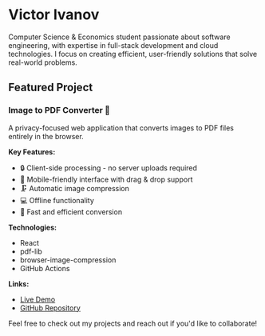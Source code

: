 # Victor Ivanov

Computer Science & Economics student passionate about software engineering, with expertise in full-stack development and cloud technologies. I focus on creating efficient, user-friendly solutions that solve real-world problems.

## Featured Project

### Image to PDF Converter 📄
A privacy-focused web application that converts images to PDF files entirely in the browser.

**Key Features:**
- 🔒 Client-side processing - no server uploads required
- 📱 Mobile-friendly interface with drag & drop support
- 🗜️ Automatic image compression
- 💻 Offline functionality
- 🚀 Fast and efficient conversion

**Technologies:**
- React
- pdf-lib
- browser-image-compression
- GitHub Actions

**Links:**
- [Live Demo](https://LLRHook.github.io/image-to-pdf-converter)
- [GitHub Repository](https://github.com/LLRHook/image-to-pdf-converter)

Feel free to check out my projects and reach out if you'd like to collaborate!
